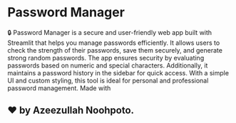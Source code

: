  # Password Manager

🔒 Password Manager is a secure and user-friendly web app built with Streamlit that helps you manage passwords efficiently. It allows users to check the strength of their passwords, save them securely, and generate strong random passwords. The app ensures security by evaluating passwords based on numeric and special characters. Additionally, it maintains a password history in the sidebar for quick access. With a simple UI and custom styling, this tool is ideal for personal and professional password management. Made with 

## ❤️ by Azeezullah Noohpoto.

